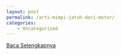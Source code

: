```yaml
---
layout: post
permalink: /arti-mimpi-jatuh-dari-motor/
categories:
    - Uncategorized
---
```


[Baca Selengkapnya](/03)